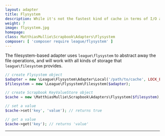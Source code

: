 ```yaml
---
layout: adapter
title: Flysystem
description: While it's not the fastest kind of cache in terms of I/O access times, opening a file usually still beats redoing expensive computations.
weight: 7
image: flysystem.jpg
homepage:
class: MatthiasMullie\Scrapbook\Adapters\Flysystem
composer: [ 'composer require league/flysystem' ]
---
```


The filesystem-based adapter uses `league\flysystem` to abstract away the file
operations, and will work with all kinds of storage that `league\filesystem`
provides.

```php
// create Flysystem object
$adapter = new \League\Flysystem\Adapter\Local('/path/to/cache', LOCK_EX);
$filesystem = new \League\Flysystem\Filesystem($adapter);

// create Scrapbook KeyValueStore object
$cache = new \MatthiasMullie\Scrapbook\Adapters\Flysystem($filesystem);

// set a value
$cache->set('key', 'value'); // returns true

// get a value
$cache->get('key'); // returns 'value'
```

<hr class="sep20">
